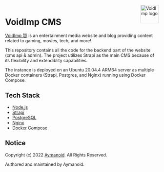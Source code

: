 <a href="https://www.voidimp.com/">
  <picture>
    <source media="(prefers-color-scheme: dark)" srcset="https://www.voidimp.com/logos/voidimp-logo-word-dark-512w.png">
    <img src="https://www.voidimp.com/logos/voidimp-logo-word-light-512w.png" alt="VoidImp logo" title="VoidImp" align="right" height="60">
  </picture>
</a>

# VoidImp CMS

[VoidImp 😈](https://www.voidimp.com/) is an entertainment media website and blog providing content related to gaming, movies, tech, and more!

This repository contains all the code for the backend part of the website (cms api & admin). The project utilizes Strapi as the main CMS because of its flexibility and extendiblity capabilities.

The instance is deployed on an Ubuntu 20.04.4 ARM64 server as multiple Docker containers (Strapi, Postgres, and Nginx) running using Docker Compose.

## Tech Stack

- [Node.js](https://github.com/nodejs/node)
- [Strapi](https://github.com/strapi/strapi) 
- [PostgreSQL](https://github.com/postgres/postgres)
- [Nginx](https://github.com/nginx/nginx)
- [Docker Compose](https://github.com/docker/compose)

## Notice

Copyright (c) 2022 [Aymanoid](https://github.com/aymanoid). All Rights Reserved.

Authored and maintained by Aymanoid.
